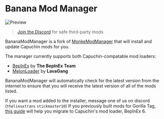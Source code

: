 # Banana Mod Manager
![Preview](https://i.imgur.com/LMQKYb0.png)
> [Join the Discord](https://discord.gg/awVb24kMxw) for safe third-party mods

BananaModManager is a fork of [MonkeModManager](https://github.com/deadlykitten/monkemodmanager) that will install and update Capuchin mods for you.

The manager currently supports both Capuchin-compatable mod loaders:
* [BepInEx](https://github.com/BepInEx/BepInEx) by **The BepInEx Team**
* [MelonLoader](https://github.com/LavaGang/MelonLoader) by **LavaGang**

BananaModManager will automatically check for the latest version from the internet to ensure that you will receive the latest version of all of the mods listed.

If you want a mod added to the installer, message one of us on discord (`thelinuxtrans` `stickmaster10`)
If you previously built mods for Gorilla Tag, [this guide](https://github.com/xzcowman/capuchin-bepinex-6-and-you) will help you migrate to Capuchin's mod loader, BepInEx 6.
